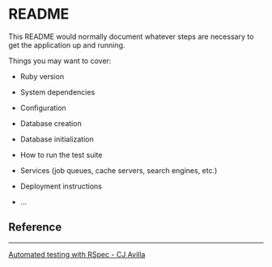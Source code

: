 # README

This README would normally document whatever steps are necessary to get the
application up and running.

Things you may want to cover:

* Ruby version

* System dependencies

* Configuration

* Database creation

* Database initialization

* How to run the test suite

* Services (job queues, cache servers, search engines, etc.)

* Deployment instructions

* ...

## Reference

---
[Automated testing with RSpec - CJ Avilla](https://www.youtube.com/watch?v=2jX-FLcznDE&list=PLS6F722u-R6Ik3fbeLXbSclWkT6Qsp9ng&index=1)
